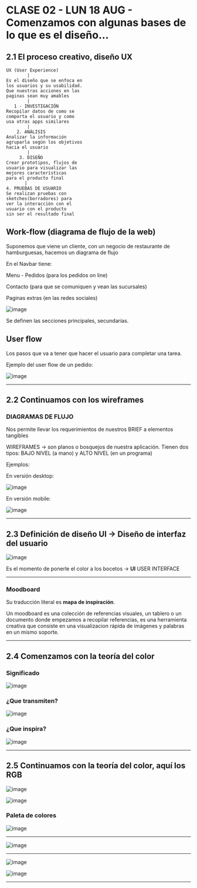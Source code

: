 # CLASE 02 - LUN 18 AUG -  Comenzamos con algunas bases de lo que es el diseño...


## 2.1 El proceso creativo, diseño UX

```
UX (User Experience)
        |
Es el diseño que se enfoca en
los usuarios y su usabilidad.
Que nuestras acciones en las
paginas sean muy amables
        |
   1 - INVESTIGACIÓN
Recopilar datos de como se
comporta el usuario y como
usa otras apps similares
        |
    2. ANÁLISIS
Analizar la información
agruparla según los objetivos
hacia el usuario
        |
     3. DISEÑO
Crear prototipos, flujos de
usuario para visualizar las
mejores características
para el producto final
       |
4. PRUEBAS DE USUARIO
Se realizan pruebas con
sketches(borradores) para
ver la interacciòn con el
usuario con el producto
sin ser el resultado final
```    



## Work-flow (diagrama de flujo de la web)

Suponemos que viene un cliente, con un negocio de restaurante de hamburguesas, hacemos un diagrama de flujo

En el Navbar tiene: 

Menu - Pedidos (para los pedidos on line) 

Contacto (para que se comuniquen y vean las sucursales) 

Paginas extras (en las redes sociales)

![image](https://github.com/eugenia1984/UTN-FRSR-Programacion/assets/72580574/d146893a-e07e-40bf-baff-d9e6157e2243)

Se definen las secciones principales, secundarias.

## User flow

Los pasos que va a tener que hacer el usuario para completar una tarea.

Ejemplo del user flow de un pedido:

![image](https://github.com/eugenia1984/UTN-FRSR-Programacion/assets/72580574/5c3ab607-6a4a-420b-a9fb-8ed6a4b3d610)


---

## 2.2 Continuamos con los wireframes

### DIAGRAMAS DE FLUJO

Nos permite llevar los requerimientos de nuestros BRIEF a elementos tangibles

WIREFRAMES -> son planos o bosquejos de nuestra aplicación. Tienen dos tipos: BAJO NIVEL (a mano) y ALTO NIVEL (en un programa)



Ejemplos:

En versión desktop: 

![image](https://github.com/eugenia1984/UTN-FRSR-Programacion/assets/72580574/4fc4e920-50ba-4cb6-a25f-61b0323eb6d2)

En versión mobile:


![image](https://github.com/eugenia1984/UTN-FRSR-Programacion/assets/72580574/6281f646-1c2f-4985-a8cc-baf0cd3e529e)

---

## 2.3 Definición de diseño UI -> Diseño de interfaz del usuario


![image](https://github.com/eugenia1984/UTN-FRSR-Programacion/assets/72580574/321f3aa2-5621-4bbe-b929-ecf7e6c7795c)

Es el momento de ponerle el color a los bocetos -> **UI** USER INTERFACE

---

### Moodboard


Su traducción literal es **mapa de inspiración**.

Un moodboard es una colección de referencias visuales, un tablero o un documento donde empezamos a recopilar referencias, es una herramienta creativa que consiste en una visualizacion rápida de imágenes y palabras en un mismo soporte.


---

## 2.4 Comenzamos con la teoría del color


### Significado


![image](https://github.com/eugenia1984/UTN-FRSR-Programacion/assets/72580574/be7246d5-29b4-4eb2-b34e-23b593ce339e)

### ¿Que transmiten?

![image](https://github.com/eugenia1984/UTN-FRSR-Programacion/assets/72580574/270cffbe-621c-4e8d-9286-1df911d8db13)

### ¿Que inspira?

![image](https://github.com/eugenia1984/UTN-FRSR-Programacion/assets/72580574/086038d4-8db5-4eea-8769-42a61cf60ee0)


---

## 2.5 Continuamos con la teoría del color, aquí los RGB

![image](https://github.com/eugenia1984/UTN-FRSR-Programacion/assets/72580574/c9014640-6a0e-4aee-a80c-4de9dabd4075)

![image](https://github.com/eugenia1984/UTN-FRSR-Programacion/assets/72580574/ae7e7ff6-7050-483d-900a-7bf833ae2975)


### Paleta de colores

![image](https://github.com/eugenia1984/UTN-FRSR-Programacion/assets/72580574/a6b1fdee-bb3f-4e2b-8c48-549e554d62d4)

---


![image](https://github.com/eugenia1984/UTN-FRSR-Programacion/assets/72580574/6c65c7e0-70af-4161-ae5e-9a42badaa705)

---

![image](https://github.com/eugenia1984/UTN-FRSR-Programacion/assets/72580574/2bab81e0-8a3e-4f8e-8fa1-72185c8c10d5)

![image](https://github.com/eugenia1984/UTN-FRSR-Programacion/assets/72580574/3e58abf8-f293-44ee-8936-96238f9a12d8)

---
